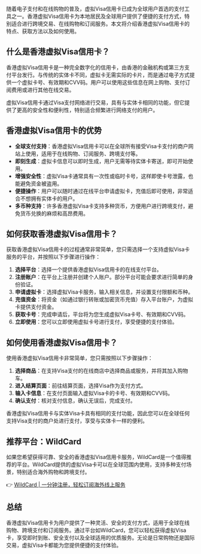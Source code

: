 随着电子支付和在线购物的普及，虚拟Visa信用卡已成为全球用户首选的支付工具之一。香港虚拟Visa信用卡为本地居民及全球用户提供了便捷的支付方式，特别适合进行跨境交易、在线购物和订阅服务。本文将介绍香港虚拟Visa信用卡的特点、获取方法以及如何使用。

## 什么是香港虚拟Visa信用卡？

香港虚拟Visa信用卡是一种完全数字化的信用卡，由香港的金融机构或第三方支付平台发行。与传统的实体卡不同，虚拟卡无需实际的卡片，而是通过电子方式提供一个虚拟卡号、有效期和CVV码。用户可以使用这些信息在网上购物、支付订阅费用或进行其他在线交易。

虚拟Visa信用卡通过Visa支付网络进行交易，具有与实体卡相同的功能，但它提供了更高的安全性和便利性，特别适合频繁进行网络支付的用户。

## 香港虚拟Visa信用卡的优势

- **全球支付支持**：香港虚拟Visa信用卡可以在全球所有接受Visa卡支付的商户网站上使用，适用于在线购物、订阅服务、跨境支付等。
- **即刻生成**：虚拟卡信息可以即时生成，用户无需等待实体卡寄送，即可开始使用。
- **增强安全性**：虚拟Visa卡通常具有一次性或临时卡号，这样即使卡号泄露，也能避免资金被盗用。
- **便捷操作**：用户可以随时通过在线平台申请虚拟卡，充值后即可使用，非常适合不想拥有实体卡的用户。
- **多币种支持**：许多香港虚拟Visa卡支持多种货币，方便用户进行跨境支付，避免货币兑换的麻烦和高昂费用。

## 如何获取香港虚拟Visa信用卡？

获取香港虚拟Visa信用卡的过程通常非常简单，您只需选择一个支持虚拟Visa卡服务的平台，并按照以下步骤进行操作：

1. **选择平台**：选择一个提供香港虚拟Visa信用卡的在线支付平台。
2. **注册账户**：在平台上注册并创建个人账户。部分平台可能会要求进行简单的身份验证。
3. **申请虚拟卡**：选择虚拟Visa卡服务，输入相关信息，并设置支付限额和币种。
4. **充值资金**：将资金（如通过银行转账或加密货币充值）存入平台账户，为虚拟卡提供支付资金。
5. **获取卡号**：完成申请后，平台将为您生成虚拟Visa卡号、有效期和CVV码。
6. **立即使用**：您可以立即使用虚拟卡号进行支付，享受便捷的支付体验。

## 如何使用香港虚拟Visa信用卡？

使用香港虚拟Visa信用卡非常简单，您只需按照以下步骤操作：

1. **选择商品**：在支持Visa支付的在线商店中选择商品或服务，并将其加入购物车。
2. **进入结算页面**：前往结算页面，选择Visa作为支付方式。
3. **输入卡信息**：在支付页面输入虚拟Visa卡的卡号、有效期和CVV码。
4. **确认支付**：核对支付信息，确认无误后，完成支付。

香港虚拟Visa信用卡与实体Visa卡具有相同的支付功能，因此您可以在全球任何支持Visa支付的商户处进行支付，享受与实体卡一样的便利。

## 推荐平台：WildCard

如果您希望获得可靠、安全的香港虚拟Visa信用卡服务，WildCard是一个值得推荐的平台。WildCard提供的虚拟Visa卡可以在全球范围内使用，支持多种支付场景，特别适合海外购物和跨境支付。

👉 [WildCard | 一分钟注册，轻松订阅海外线上服务](https://bit.ly/bewildcard)

## 总结

香港虚拟Visa信用卡为用户提供了一种灵活、安全的支付方式，适用于全球在线购物、跨境支付和订阅服务。通过平台如WildCard，您可以轻松获得虚拟Visa卡，享受即时到账、安全支付以及全球适用的优质服务。无论是日常购物还是国际交易，虚拟Visa卡都能为您提供便捷的支付体验。
